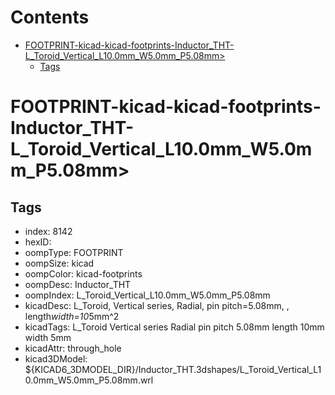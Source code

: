 



Contents
========

* [FOOTPRINT-kicad-kicad-footprints-Inductor_THT-L_Toroid_Vertical_L10.0mm_W5.0mm_P5.08mm>](#footprint-kicad-kicad-footprints-inductor_tht-l_toroid_vertical_l100mm_w50mm_p508mm)
	* [Tags](#tags)

# FOOTPRINT-kicad-kicad-footprints-Inductor_THT-L_Toroid_Vertical_L10.0mm_W5.0mm_P5.08mm>

## Tags

- index: 8142
- hexID: 
- oompType: FOOTPRINT
- oompSize: kicad
- oompColor: kicad-footprints
- oompDesc: Inductor_THT
- oompIndex: L_Toroid_Vertical_L10.0mm_W5.0mm_P5.08mm
- kicadDesc: L_Toroid, Vertical series, Radial, pin pitch=5.08mm, , length*width=10*5mm^2
- kicadTags: L_Toroid Vertical series Radial pin pitch 5.08mm  length 10mm width 5mm
- kicadAttr: through_hole
- kicad3DModel: ${KICAD6_3DMODEL_DIR}/Inductor_THT.3dshapes/L_Toroid_Vertical_L10.0mm_W5.0mm_P5.08mm.wrl
